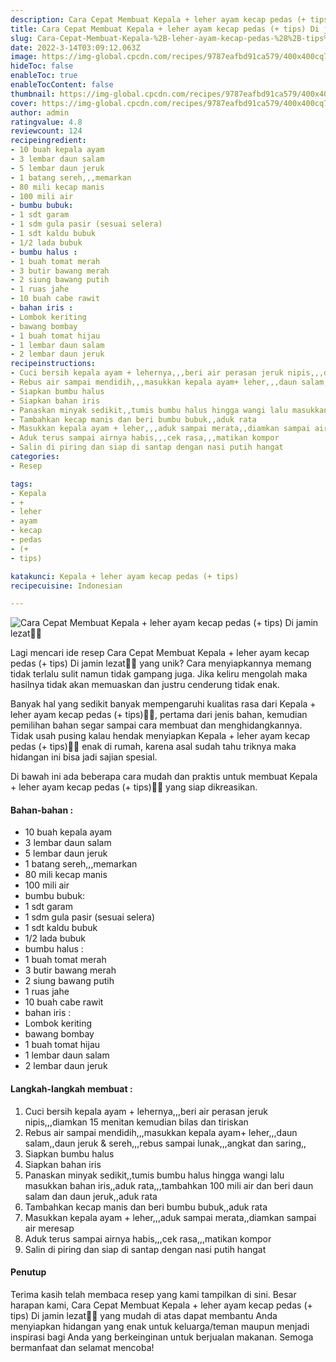 ```yaml
---
description: Cara Cepat Membuat Kepala + leher ayam kecap pedas (+ tips) Di jamin lezat"
title: Cara Cepat Membuat Kepala + leher ayam kecap pedas (+ tips) Di jamin lezat
slug: Cara-Cepat-Membuat-Kepala-%2B-leher-ayam-kecap-pedas-%28%2B-tips%29-Di-jamin-lezat
date: 2022-3-14T03:09:12.063Z
image: https://img-global.cpcdn.com/recipes/9787eafbd91ca579/400x400cq70/photo.jpg
hideToc: false
enableToc: true
enableTocContent: false
thumbnail: https://img-global.cpcdn.com/recipes/9787eafbd91ca579/400x400cq70/photo.jpg
cover: https://img-global.cpcdn.com/recipes/9787eafbd91ca579/400x400cq70/photo.jpg
author: admin
ratingvalue: 4.8
reviewcount: 124
recipeingredient:
- 10 buah kepala ayam
- 3 lembar daun salam
- 5 lembar daun jeruk
- 1 batang sereh,,,memarkan
- 80 mili kecap manis
- 100 mili air
- bumbu bubuk:
- 1 sdt garam
- 1 sdm gula pasir (sesuai selera)
- 1 sdt kaldu bubuk
- 1/2 lada bubuk
- bumbu halus :
- 1 buah tomat merah
- 3 butir bawang merah
- 2 siung bawang putih
- 1 ruas jahe
- 10 buah cabe rawit
- bahan iris :
- Lombok keriting
- bawang bombay
- 1 buah tomat hijau
- 1 lembar daun salam
- 2 lembar daun jeruk
recipeinstructions:
- Cuci bersih kepala ayam + lehernya,,,beri air perasan jeruk nipis,,,diamkan 15 menitan kemudian bilas dan tiriskan
- Rebus air sampai mendidih,,,masukkan kepala ayam+ leher,,,daun salam,,daun jeruk & sereh,,,rebus sampai lunak,,,angkat dan saring,,
- Siapkan bumbu halus
- Siapkan bahan iris
- Panaskan minyak sedikit,,tumis bumbu halus hingga wangi lalu masukkan bahan iris,,aduk rata,,,tambahkan 100 mili air dan beri daun salam dan daun jeruk,,aduk rata
- Tambahkan kecap manis dan beri bumbu bubuk,,aduk rata
- Masukkan kepala ayam + leher,,,aduk sampai merata,,diamkan sampai air meresap
- Aduk terus sampai airnya habis,,,cek rasa,,,matikan kompor
- Salin di piring dan siap di santap dengan nasi putih hangat
categories:
- Resep

tags:
- Kepala
- +
- leher
- ayam
- kecap
- pedas
- (+
- tips)

katakunci: Kepala + leher ayam kecap pedas (+ tips)
recipecuisine: Indonesian

---
```


![Cara Cepat Membuat Kepala + leher ayam kecap pedas (+ tips) Di jamin lezat👩‍🍳](https://img-global.cpcdn.com/recipes/9787eafbd91ca579/400x400cq70/photo.jpg)

Lagi mencari ide resep Cara Cepat Membuat Kepala + leher ayam kecap pedas (+ tips) Di jamin lezat👩‍🍳 yang unik? Cara menyiapkannya memang tidak terlalu sulit namun tidak gampang juga. Jika keliru mengolah maka hasilnya tidak akan memuaskan dan justru cenderung tidak enak.

Banyak hal yang sedikit banyak mempengaruhi kualitas rasa dari Kepala + leher ayam kecap pedas (+ tips)👩‍🍳, pertama dari jenis bahan, kemudian pemilihan bahan segar sampai cara membuat dan menghidangkannya. Tidak usah pusing kalau hendak menyiapkan Kepala + leher ayam kecap pedas (+ tips)👩‍🍳 enak di rumah, karena asal sudah tahu triknya maka hidangan ini bisa jadi sajian spesial.

Di bawah ini ada beberapa cara mudah dan praktis untuk membuat Kepala + leher ayam kecap pedas (+ tips)👩‍🍳 yang siap dikreasikan.

<!--inarticleads1-->

#### Bahan-bahan :

- 10 buah kepala ayam
- 3 lembar daun salam
- 5 lembar daun jeruk
- 1 batang sereh,,,memarkan
- 80 mili kecap manis
- 100 mili air
- bumbu bubuk:
- 1 sdt garam
- 1 sdm gula pasir (sesuai selera)
- 1 sdt kaldu bubuk
- 1/2 lada bubuk
- bumbu halus :
- 1 buah tomat merah
- 3 butir bawang merah
- 2 siung bawang putih
- 1 ruas jahe
- 10 buah cabe rawit
- bahan iris :
- Lombok keriting
- bawang bombay
- 1 buah tomat hijau
- 1 lembar daun salam
- 2 lembar daun jeruk

<!--inarticleads2-->

#### Langkah-langkah membuat :

1. Cuci bersih kepala ayam + lehernya,,,beri air perasan jeruk nipis,,,diamkan 15 menitan kemudian bilas dan tiriskan
1. Rebus air sampai mendidih,,,masukkan kepala ayam+ leher,,,daun salam,,daun jeruk & sereh,,,rebus sampai lunak,,,angkat dan saring,,
1. Siapkan bumbu halus
1. Siapkan bahan iris
1. Panaskan minyak sedikit,,tumis bumbu halus hingga wangi lalu masukkan bahan iris,,aduk rata,,,tambahkan 100 mili air dan beri daun salam dan daun jeruk,,aduk rata
1. Tambahkan kecap manis dan beri bumbu bubuk,,aduk rata
1. Masukkan kepala ayam + leher,,,aduk sampai merata,,diamkan sampai air meresap
1. Aduk terus sampai airnya habis,,,cek rasa,,,matikan kompor
1. Salin di piring dan siap di santap dengan nasi putih hangat

#### Penutup

Terima kasih telah membaca resep yang kami tampilkan di sini. Besar harapan kami, Cara Cepat Membuat Kepala + leher ayam kecap pedas (+ tips) Di jamin lezat👩‍🍳 yang mudah di atas dapat membantu Anda menyiapkan hidangan yang enak untuk keluarga/teman maupun menjadi inspirasi bagi Anda yang berkeinginan untuk berjualan makanan. Semoga bermanfaat dan selamat mencoba!